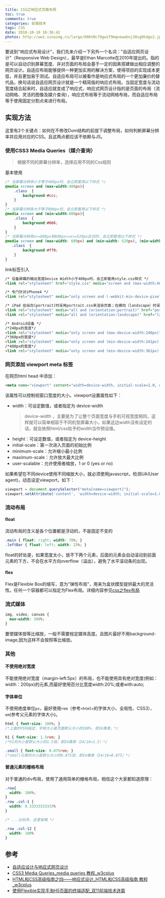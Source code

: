 ```yaml
---
title: CSS之响应式页面布局
toc: true
comments: true
categories: 前端技术
tags: CSS
date: 2016-10-10 16:36:42
photos: http://ww1.sinaimg.cn/large/006tNc79gw1f9mqnewebnj30sg0hdgo2.jpg
---
```


要说到"响应式布局设计"，我们先来介绍一下另外一个名词："自适应网页设计"（Responsive Web Design），最早是Ethan Marcotte在2010年提出的。指的是可以自动识别屏幕宽度、并对页面的布局会基于一定的因素搭建做出相应调整的网页设计。自适应布局能够提供一种更加实用的解决方案，使得项目的实现成本更低，并且更加易于测试。自适应布局可以被看作是响应式布局的一个更加廉价的替代品，换句话说自适应网页设计就是一个精简版的响应式布局。当固定宽度与流动宽度结合起来时，自适应就变成了响应式，响应式网页设计指的是页面的布局（流动网格、灵活的图像及媒介查询），响应式布局等于流动网格布局，而自适应布局等于使用固定分割点来进行布局。

<!--more-->

## 实现方法
这里有2个关键点：如何在不修改Dom结构的前提下调整布局，如何判断屏幕分辨率并应用对应的CSS。且这两点都应该不依赖与JS。

### 使用CSS3 Media Queries（媒介查询）
>根据不同的屏幕分辨率，选择应用不同的Css规则

基本使用
```css
/* 当屏幕分辨率小于等于400px时，会立即套用以下样式 */
@media screen and (max-width:400px){ 
    .class  {
        background:#ccc; 
    }
}
/* 当屏幕分辨率大于等于800px时，会立即套用以下样式 */
@media screen and (min-width:800px){
    .class  {
        background:#666;
    }
}
/* 当屏幕分辨率x>=800px和600px>=x>=520px区间时，会立即套用以下样式 */
@media screen and (max-width: 600px) and (min-width: 520px), (min-width: 800px){
   .class  {
        background:#ff0;
    }
}
```

link标签引入
```html
/* 设备屏幕的输出宽度Device Width小于400px时，会立即套用style.css样式 */
<link rel="stylesheet" href="style.css" media="screen and (max-width:400px)" type="text/css">

/* 专门针对iPhone4 */
<link rel="stylesheet" media="only screen and (-webkit-min-device-pixel-ratio: 2)" type="text/css" href="iphone4.css" />

/* iPad 在纵向(portrait)时采用portrait.css来渲染页面；在横向（landscape）时采用landscape.css来渲染页面。 */
<link rel="stylesheet" media="all and (orientation:portrait)" href="portrait.css" type="text/css" /> 
<link rel="stylesheet" media="all and (orientation:landscape)" href="landscape.css"  type="text/css" />

/* Android设备 */
/*240px的宽度*/
<link rel="stylesheet" media="only screen and (max-device-width:240px)" href="android240.css" type="text/css" />
/*360px的宽度*/
<link rel="stylesheet" media="only screen and (min-device-width:241px) and (max-device-width:360px)" href="android360.css" type="text/css" />
/*480px的宽度*/
<link rel="stylesheet" media="only screen and (min-device-width:361px) and (max-device-width:480px)" href="android480.css" type="text/css" />
```

### 网页添加 viewport meta 标签

在网页html head 中添加：
```html
<meta name="viewport" content="width=device-width, initial-scale=1.0, user-scalable=no">
```

该属性可以控制视窗口宽度的大小。viewport设置属性如下：

* width：可设定数值，或者指定为 device-width 
    >device-width ，主要是为了让整个页面宽度与手机可视宽度相同，这样就可以简单相容于不同机型屏幕大小，如果这边width沒有设定的话，就会依照html/css给予的width当作预设值。
* height：可设定数值，或者指定为 device-height 
* initial-scale：第一次进入页面的初始比例 
* minimum-scale：允许缩小最小比例 
* maximum-scale：允许放大最大比例 
* user-scalable：允许使用者缩放，1 or 0 (yes or no)

如果希望在不同device使用不同缩放大小，就必须使用javascript，检测UA(User agent)，动态设定viewport，如下：
```js
viewport = document.querySelector("meta[name=viewport]");
viewport.setAttribute('content', 'width=device-width; initial-scale=1.0; maximum-scale=1.0; user-scalable=0;');
```


### 流动布局

#### float
流动布局的含义是各个位置都是浮动的，不是固定不变的
```css
.main { float: right; width: 70%; } 
.leftBar { float: left; width: 25%; } 
```
float的好处是，如果宽度太小，放不下两个元素，后面的元素会自动滚动到前面元素的下方，不会在水平方向overflow（溢出），避免了水平滚动条的出现。

#### flex

Flex是Flexible Box的缩写，意为"弹性布局"，用来为盒状模型提供最大的灵活性。任何一个容器都可以指定为Flex布局。详细内容参见[css之flex布局](http://lion1ou.win/2016/10/15/)

### 流式媒体

```css
img, video, canvas {
  max-width: 100%;
}
```
要使媒体按等比缩放，一般不需要规定媒体高度。且图片最好不用background-image,因为这样不会按照等比缩放。

### 其他

#### 不使用绝对宽度

不能使用绝对宽度（margin-left:5px）的布局，也不能使用具有绝对宽度(例如：width：200px)的元素,而最好使用百分比宽度width:20%;或者with:auto;

#### 字体单位

不使用绝度单位`px`，最好使用`rem`（参考`<html>`的字体大小、全局性、CSS3）、`em`(参考父元素的字体大小)。
```css
html { font-size: 100%; } 
/*上面的代码指定，字体大小是页面默认大小的100%，即16像素。*/

h1 { font-size: 1.5rem; }  
/*h1的大小是默认大小的1.5倍，即24像素（24/16=1.5）*/

.small { font-size: 0.875rem; } 
/*small元素的大小是默认大小的0.875倍，即14像素（14/16=0.875）*/
```

#### 普通元素的栅格布局

对于普通的div布局，使用了通用简单的栅格布局，相信这个大家都知道原理：
```css
.row{
  width: 100%;
}
.row .col-1 {
  width: 8.33333333333%
}

/* ...比较多，这里省略 */

.row .col-12 {
  width: 100%
}
```

## 参考

* [自适应设计与响应式网页设计](http://www.alloyteam.com/2015/04/zi-shi-ying-she-ji-yu-xiang-ying-shi-wang-ye-she-ji-qian-tan/)
* [CSS3 Media Queries_media queries 教程_w3cplus](http://www.w3cplus.com/content/css3-media-queries)
* [HTML和CSS高级指南之四——响应式设计_HTML和CSS高级指南 教程_w3cplus](http://www.w3cplus.com/css/advanced-html-css-lesson4-responsive-web-design.html)
* [使用Flexible实现手淘H5页面的终端适配_双11前端技术连载](http://www.w3cplus.com/mobile/lib-flexible-for-html5-layout.html)

                          


